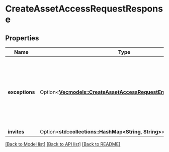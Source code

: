 # CreateAssetAccessRequestResponse

## Properties

Name | Type | Description | Notes
------------ | ------------- | ------------- | -------------
**exceptions** | Option<[**Vec<models::CreateAssetAccessRequestErrorMessageInner>**](CreateAssetAccessRequestErrorMessage_inner.md)> | A list of errors associated with the asset access requests. Will be returned if there is an error. | [optional]
**invites** | Option<**std::collections::HashMap<String, String>**> |  | [optional]

[[Back to Model list]](../README.md#documentation-for-models) [[Back to API list]](../README.md#documentation-for-api-endpoints) [[Back to README]](../README.md)


